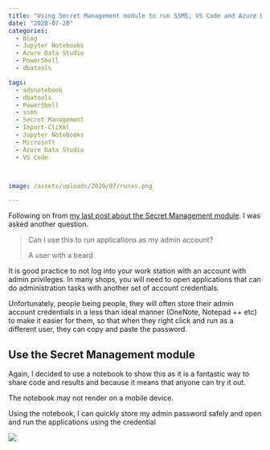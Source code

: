 ```yaml
---
title: "Using Secret Management module to run SSMS, VS Code and Azure Data Studio as another user"
date: "2020-07-20" 
categories:
  - Blog
  - Jupyter Notebooks
  - Azure Data Studio
  - PowerShell
  - dbatools

tags:
  - adsnotebook
  - dbatools
  - PowerShell
  - ssms
  - Secret Management
  - Import-CliXml
  - Jupyter Notebooks
  - Microsoft
  - Azure Data Studio
  - VS Code



image: /assets/uploads/2020/07/runas.png

---
```

Following on from [my last post about the Secret Management module](https://blog.robsewell.com/blog/jupyter%20notebooks/azure%20data%20studio/powershell/dbatools/good-bye-import-clixml-use-the-secrets-management-module-for-your-labs-and-demos/). I was asked another question.  

> Can I use this to run applications as my admin account?
> 
> A user with a beard

It is good practice to not log into your work station with an account with admin privileges. In many shops, you will need to open applications that can do administration tasks with another set of account credentials.

Unfortunately, people being people, they will often store their admin account credentials in a less than ideal manner (OneNote, Notepad ++ etc) to make it easier for them, so that when they right click and run as a different user, they can copy and paste the password.

Use the Secret Management module
--------------------------------

Again, I decided to use a notebook to show this as it is a fantastic way to share code and results and because it means that anyone can try it out.

The notebook may not render on a mobile device.

<script src="https://gist.github.com/SQLDBAWithABeard/24806c29603aded310198dab5430b37a.js?file-secret_management_opening_programmes_with_other_credentials-ipynb"></script>

Using the notebook, I can quickly store my admin password safely and open and run the applications using the credential

![](https://blog.robsewell.com/assets/uploads/2020/07/runas.png)
